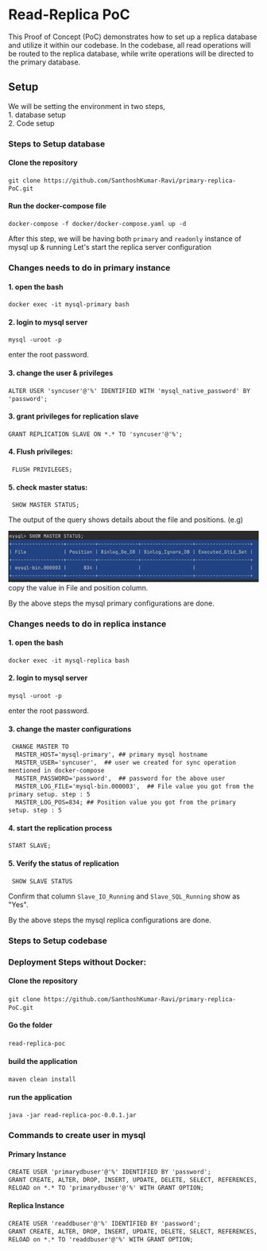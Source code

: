 # Read-Replica PoC
This Proof of Concept (PoC) demonstrates how to set up a replica database and utilize it within our codebase. In the codebase, all read operations will be routed to the replica database, while write operations will be directed to the primary database.

## Setup
We will be setting the environment in two steps,<br />
    1. database setup <br />
    2. Code setup

### Steps to Setup database

#### Clone the repository

```shell
git clone https://github.com/SanthoshKumar-Ravi/primary-replica-PoC.git
   ```

#### Run the docker-compose file

```shell
docker-compose -f docker/docker-compose.yaml up -d
   ```
After this step, we will be having both `primary` and `readonly` instance of mysql up & running 
Let's start the replica server configuration

### Changes needs to do in primary instance

#### 1. open the bash

```shell
docker exec -it mysql-primary bash
```

#### 2. login to mysql server

```shell
mysql -uroot -p
```
enter the root password.

#### 3. change the user & privileges

```shell
ALTER USER 'syncuser'@'%' IDENTIFIED WITH 'mysql_native_password' BY 'password';
```

#### 3. grant privileges for replication slave

```shell
GRANT REPLICATION SLAVE ON *.* TO 'syncuser'@'%';
```

#### 4. Flush privileges:

```shell
 FLUSH PRIVILEGES;
```

#### 5. check master status:

```shell
 SHOW MASTER STATUS;
```
The output of the query shows details about the file and positions. (e.g)<br />

![img.png](img.png)
<br />
copy the value in File and position column.

By the above steps the mysql primary configurations are done.

### Changes needs to do in replica instance

#### 1. open the bash

```shell
docker exec -it mysql-replica bash
```

#### 2. login to mysql server

```shell
mysql -uroot -p
```
enter the root password.

#### 3. change the master configurations

```shell
 CHANGE MASTER TO 
  MASTER_HOST='mysql-primary', ## primary mysql hostname
  MASTER_USER='syncuser',  ## user we created for sync operation mentioned in docker-compose
  MASTER_PASSWORD='password',  ## password for the above user
  MASTER_LOG_FILE='mysql-bin.000003',  ## File value you got from the primary setup. step : 5
  MASTER_LOG_POS=834; ## Position value you got from the primary setup. step : 5
```

#### 4. start the replication process

```shell
START SLAVE;
```

#### 5. Verify the status of replication

```shell
 SHOW SLAVE STATUS
```
Confirm that column `Slave_IO_Running` and `Slave_SQL_Running` show as "Yes".

By the above steps the mysql replica configurations are done.


### Steps to Setup codebase

### Deployment Steps without Docker:
#### Clone the repository

``` git clone https://github.com/SanthoshKumar-Ravi/primary-replica-PoC.git ```

#### Go the folder

``` read-replica-poc ```


#### build the application
``` maven clean install ```

#### run the application
``` java -jar read-replica-poc-0.0.1.jar ```


### Commands to create user in mysql

#### Primary Instance
```
CREATE USER 'primarydbuser'@'%' IDENTIFIED BY 'password';
GRANT CREATE, ALTER, DROP, INSERT, UPDATE, DELETE, SELECT, REFERENCES, RELOAD on *.* TO 'primarydbuser'@'%' WITH GRANT OPTION;
```

#### Replica Instance
```
CREATE USER 'readdbuser'@'%' IDENTIFIED BY 'password';
GRANT CREATE, ALTER, DROP, INSERT, UPDATE, DELETE, SELECT, REFERENCES, RELOAD on *.* TO 'readdbuser'@'%' WITH GRANT OPTION;
```
